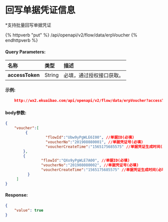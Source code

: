 # 回写单据凭证信息
*支持批量回写单据凭证

{% httpverb "put" %} /api/openapi/v2/flow/data/erpVoucher {% endhttpverb %}

#### Query Parameters:

| 名称       | 类型    | 描述                                                |
| :--------- | :------ | :-------------------------------------------------- |
| **accessToken** | String  |必填，通过授权接口获取。      |


#### 示例:
```json
	http://wx2.ekuaibao.com/api/openapi/v2/flow/data/erpVoucher?accessToken=mZI9yS-iCo0400

```

#### body参数:
```json
{
    "voucher":[
         {
                  "flowId":"Ubw9yPgWLE6I00", //单据ID(必填)
                  "voucherNo":"201908080001", //单据凭证号(必填)
                  "voucherCreateTime":"1565175685575" //单据凭证生成时间(必填)
        },
        {
                "flowId":"QXo9yPgWLE7A00", //单据ID(必填)
                "voucherNo":"201908080002", //单据凭证号(必填)
                "voucherCreateTime":"1565175685575" //单据凭证生成时间(必填)
          }
     ] 
}
```

#### Response:
```json
{
    "value": true
}
```
